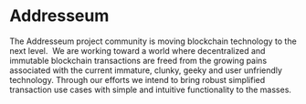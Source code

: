 # Addresseum
The Addresseum project community is moving blockchain technology to the next level.     We are working toward a world where decentralized and immutable blockchain transactions are freed from the growing pains associated with the current immature, clunky, geeky and user unfriendly technology.    Through our efforts we intend to bring robust simplified transaction use cases with simple and intuitive functionality to the masses. 
